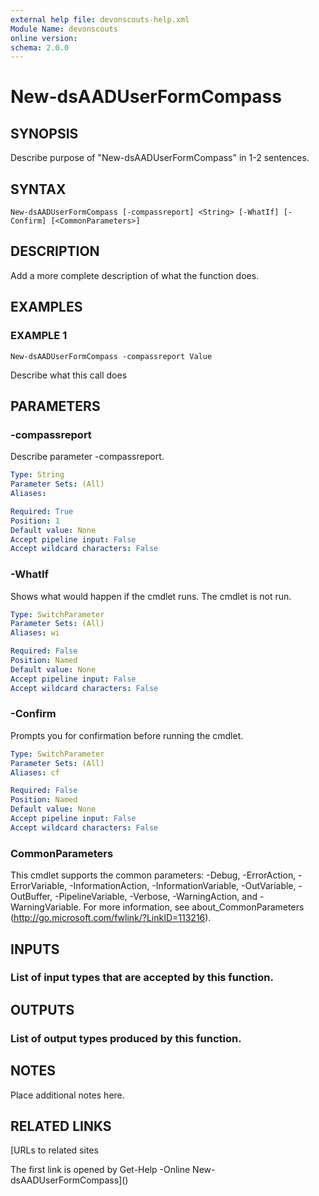 ```yaml
---
external help file: devonscouts-help.xml
Module Name: devonscouts
online version:
schema: 2.0.0
---
```


# New-dsAADUserFormCompass

## SYNOPSIS
Describe purpose of "New-dsAADUserFormCompass" in 1-2 sentences.

## SYNTAX

```
New-dsAADUserFormCompass [-compassreport] <String> [-WhatIf] [-Confirm] [<CommonParameters>]
```

## DESCRIPTION
Add a more complete description of what the function does.

## EXAMPLES

### EXAMPLE 1
```
New-dsAADUserFormCompass -compassreport Value
```

Describe what this call does

## PARAMETERS

### -compassreport
Describe parameter -compassreport.

```yaml
Type: String
Parameter Sets: (All)
Aliases:

Required: True
Position: 1
Default value: None
Accept pipeline input: False
Accept wildcard characters: False
```

### -WhatIf
Shows what would happen if the cmdlet runs.
The cmdlet is not run.

```yaml
Type: SwitchParameter
Parameter Sets: (All)
Aliases: wi

Required: False
Position: Named
Default value: None
Accept pipeline input: False
Accept wildcard characters: False
```

### -Confirm
Prompts you for confirmation before running the cmdlet.

```yaml
Type: SwitchParameter
Parameter Sets: (All)
Aliases: cf

Required: False
Position: Named
Default value: None
Accept pipeline input: False
Accept wildcard characters: False
```

### CommonParameters
This cmdlet supports the common parameters: -Debug, -ErrorAction, -ErrorVariable, -InformationAction, -InformationVariable, -OutVariable, -OutBuffer, -PipelineVariable, -Verbose, -WarningAction, and -WarningVariable. For more information, see about_CommonParameters (http://go.microsoft.com/fwlink/?LinkID=113216).

## INPUTS

### List of input types that are accepted by this function.
## OUTPUTS

### List of output types produced by this function.
## NOTES
Place additional notes here.

## RELATED LINKS

[URLs to related sites

The first link is opened by Get-Help -Online New-dsAADUserFormCompass]()

